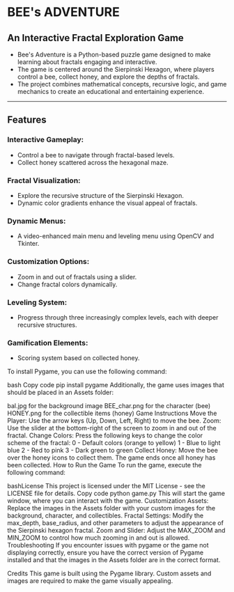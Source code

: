 # **BEE's ADVENTURE**

## **An Interactive Fractal Exploration Game**
- Bee's Adventure is a Python-based puzzle game designed to make learning about fractals engaging and interactive.
- The game is centered around the Sierpinski Hexagon, where players control a bee, collect honey, and explore the depths of fractals.
- The project combines mathematical concepts, recursive logic, and game mechanics to create an educational and entertaining experience.

---

## **Features**

### **Interactive Gameplay:**
- Control a bee to navigate through fractal-based levels.
- Collect honey scattered across the hexagonal maze.

### **Fractal Visualization:**
- Explore the recursive structure of the Sierpinski Hexagon.
- Dynamic color gradients enhance the visual appeal of fractals.

### **Dynamic Menus:**
- A video-enhanced main menu and leveling menu using OpenCV and Tkinter.

### **Customization Options:**
- Zoom in and out of fractals using a slider.
- Change fractal colors dynamically.

### **Leveling System:**
- Progress through three increasingly complex levels, each with deeper recursive structures.

### **Gamification Elements:**
- Scoring system based on collected honey.




To install Pygame, you can use the following command:

bash
Copy code
pip install pygame
Additionally, the game uses images that should be placed in an Assets folder:

bal.jpg for the background image
BEE_char.png for the character (bee)
HONEY.png for the collectible items (honey)
Game Instructions
Move the Player: Use the arrow keys (Up, Down, Left, Right) to move the bee.
Zoom: Use the slider at the bottom-right of the screen to zoom in and out of the fractal.
Change Colors: Press the following keys to change the color scheme of the fractal:
0 - Default colors (orange to yellow)
1 - Blue to light blue
2 - Red to pink
3 - Dark green to green
Collect Honey: Move the bee over the honey icons to collect them. The game ends once all honey has been collected.
How to Run the Game
To run the game, execute the following command:

bashLicense
This project is licensed under the MIT License - see the LICENSE file for details.
Copy code
python game.py
This will start the game window, where you can interact with the game.
Customization
Assets: Replace the images in the Assets folder with your custom images for the background, character, and collectibles.
Fractal Settings: Modify the max_depth, base_radius, and other parameters to adjust the appearance of the Sierpinski hexagon fractal.
Zoom and Slider: Adjust the MAX_ZOOM and MIN_ZOOM to control how much zooming in and out is allowed.
Troubleshooting
If you encounter issues with pygame or the game not displaying correctly, ensure you have the correct version of Pygame installed and that the images in the Assets folder are in the correct format.

Credits
This game is built using the Pygame library.
Custom assets and images are required to make the game visually appealing.
